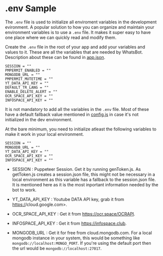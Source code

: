 # .env Sample

The `.env` file is used to initialize all enviroment variables in the development evironment. A popular solution to how you can organize and maintain your environment variables is to use a `.env` file. It makes it super easy to have one place where we can quickly read and modify them.

Create the `.env` file in the root of your app and add your variables and values to it. These are all the variables that are needed by WhatsBot. Description about these can be found in [app.json](./app.json).

```env
SESSION = "" 
PMPERMIT_ENABLED = ""
MONGODB_URL = "" 
PMPERMIT_MUTETIME = ""
YT_DATA_API_KEY = ""
DEFAULT_TR_LANG = ""
ENABLE_DELETE_ALERT = ""
OCR_SPACE_API_KEY = "" 
INFOSPACE_API_KEY = ""
```

It is not mandatory to add all the variables in the `.env` file. Most of these have a default fallback value mentioned in [config.js](./config.js) in case it's not initialized in the dev environment.

At the bare minimum, you need to initialize atleast the following variables to make it work in your local environment.

```env
SESSION = "" 
MONGODB_URL = "" 
YT_DATA_API_KEY = ""
OCR_SPACE_API_KEY = "" 
INFOSPACE_API_KEY = ""
```

- SESSION : Puppeteer Session. Get it by running genToken.js. As getToken.js creates a session.json file, this might not be necessary in a local environment as this variable has a fallback to the session.json file. It is mentioned here as it is the most inportant information needed by the bot to work.

- YT_DATA_API_KEY : Youtube DATA API key, grab it from <https:/>/cloud.google.com>.

- OCR_SPACE_API_KEY : Get it from <https://ocr.space/OCRAPI>.

- INFOSPACE_API_KEY : Get it from <https://infospace.club>.

- MONGODB_URL :  Get it for free from cloud.mongodb.com. For a local mongodb instance in your system, this would be something like `mongodb://localhost:MONGO_PORT`. If you're using the default port then the url would be `mongodb://localhost:27017`.
